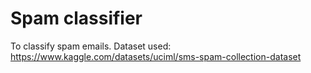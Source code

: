 # Spam classifier
To classify spam emails.
Dataset used: https://www.kaggle.com/datasets/uciml/sms-spam-collection-dataset

